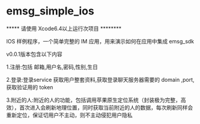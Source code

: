 # emsg_simple_ios


***** 请使用 Xcode6.4以上运行次项目 ********

IOS 样例程序，一个简单完整的 IM 应用，用来演示如何在应用中集成 emsg_sdk

v0.0.1版本包含以下内容

1.注册:包括 邮箱,用户名,密码,性别,生日

2.登录:登录service 获取用户整套资料,获取登录聊天服务器需要的 domain ,port,获取验证用的 token

3.附近的人:附近的人的功能，包括调用苹果原生定位系统（封装极为完整，高效），首次进入会刷新地理位置，同时获取当前附近的人的数据，每次刷新同样会重新定位，保证切用户不主动，则不主动侵犯用户隐私
